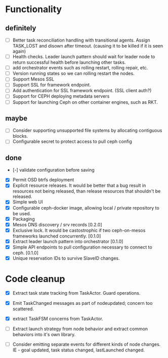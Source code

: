 # Functionality

## definitely

- [ ] Better task reconciliation handling with transitional agents. Assign TASK_LOST and disown after timeout. (causing
      it to be killed if it is seen again)
- [ ] Health checks. Leader launch pattern should wait for leader node to return successful health before launching
      other tasks.
- [ ] add orchestrator events such as rolling restart, rolling repair, etc.
- [ ] Version running states so we can rolling restart the nodes.
- [ ] Support Mesos SSL
- [ ] Support SSL for framework endpoint.
- [ ] Add authentication for SSL framework endpoint. (SSL client auth?)
- [ ] Support for CEPH deploying metadata servers
- [ ] Support for launching Ceph on other container engines, such as RKT.

## maybe

- [ ] Consider supporting unsupported file systems by allocating contiguous blocks.
- [ ] Configurable secret to protect access to pull ceph config

## done

- [-] validate configuration before saving
- [x] Permit OSD btrfs deployment
- [x] Explicit resource releases. It would be better that a bug result in resources not being released, than release
      resources that shouldn't be released.
- [x] Simple web UI
- [x] Configurable ceph-docker image, allowing local / private repository to be used.
- [x] Packaging
- [x] Mesos DNS discovery / srv records [0.2.0]
- [x] Exclusive lock. It would be castostrophic if two ceph-on-mesos frameworks launched concurrently. [0.1.0]
- [x] Extract leader launch pattern into orchestrator [0.1.0]
- [x] Simple API endpoints to pull configuration necessary to connect to ceph. [0.1.0]
- [x] Unique reservation IDs to survive SlaveID changes.

# Code cleanup

- [x] Extract task state tracking from TaskActor. Guard operations.
- [x] Emit TaskChanged messages as part of nodeupdated; concern too scattered.
- [x] extract TaskFSM concerns from TaskActor.
- [ ] Extract launch strategy from node behavior and extract common behaviors into it's own library.
- [ ] Consider emitting separate events for different kinds of node changes. IE - goal updated, task status changed,
      lastLaunched changed.

